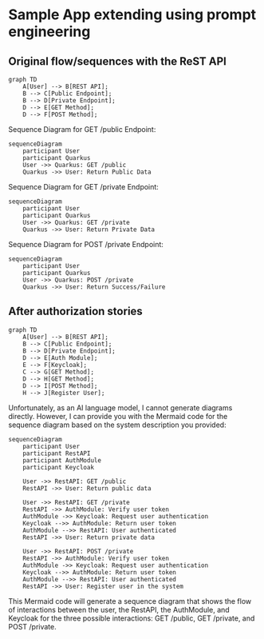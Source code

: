 # Sample App extending using prompt engineering

## Original flow/sequences with the ReST API

```mermaid
graph TD
    A[User] --> B[REST API];
    B --> C[Public Endpoint];
    B --> D[Private Endpoint];
    D --> E[GET Method];
    D --> F[POST Method];
```

Sequence Diagram for GET /public Endpoint:

```mermaid
sequenceDiagram
    participant User
    participant Quarkus
    User ->> Quarkus: GET /public
    Quarkus ->> User: Return Public Data
```

Sequence Diagram for GET /private Endpoint:

```mermaid
sequenceDiagram
    participant User
    participant Quarkus
    User ->> Quarkus: GET /private
    Quarkus ->> User: Return Private Data
```

Sequence Diagram for POST /private Endpoint:

```mermaid
sequenceDiagram
    participant User
    participant Quarkus
    User ->> Quarkus: POST /private
    Quarkus ->> User: Return Success/Failure
```

## After authorization stories

```mermaid
graph TD
    A[User] --> B[REST API];
    B --> C[Public Endpoint];
    B --> D[Private Endpoint];
    D --> E[Auth Module];
    E --> F[Keycloak];
    C --> G[GET Method];
    D --> H[GET Method];
    D --> I[POST Method];
    H --> J[Register User];
```

Unfortunately, as an AI language model, I cannot generate diagrams directly. However, I can provide you with the Mermaid
code for the sequence diagram based on the system description you provided:

```mermaid
sequenceDiagram
    participant User
    participant RestAPI
    participant AuthModule
    participant Keycloak

    User ->> RestAPI: GET /public
    RestAPI ->> User: Return public data

    User ->> RestAPI: GET /private
    RestAPI ->> AuthModule: Verify user token
    AuthModule ->> Keycloak: Request user authentication
    Keycloak -->> AuthModule: Return user token
    AuthModule -->> RestAPI: User authenticated
    RestAPI ->> User: Return private data

    User ->> RestAPI: POST /private
    RestAPI ->> AuthModule: Verify user token
    AuthModule ->> Keycloak: Request user authentication
    Keycloak -->> AuthModule: Return user token
    AuthModule -->> RestAPI: User authenticated
    RestAPI ->> User: Register user in the system
```

This Mermaid code will generate a sequence diagram that shows the flow of interactions between the user, the RestAPI,
the AuthModule, and Keycloak for the three possible interactions: GET /public, GET /private, and POST /private.

